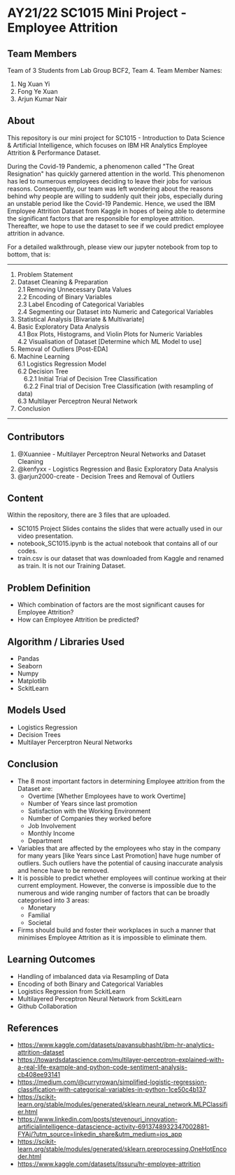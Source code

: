 # AY21/22 SC1015 Mini Project - Employee Attrition

## Team Members
Team of 3 Students from Lab Group BCF2, Team 4.
Team Member Names:
1. Ng Xuan Yi
2. Fong Ye Xuan
3. Arjun Kumar Nair

## About
This repository is our mini project for SC1015 - Introduction to Data Science & Artificial Intelligence, which focuses on IBM HR Analytics Employee Attrition & Performance Dataset.

During the Covid-19 Pandemic, a phenomenon called "The Great Resignation" has quickly garnered attention in the world. This phenomenon has led to numerous employees deciding to leave their jobs for various reasons. Consequently, our team was left wondering about the reasons behind why people are willing to suddenly quit their jobs, especially during an unstable period like the Covid-19 Pandemic. Hence, we used the IBM Employee Attrition Dataset from Kaggle in hopes of being able to determine the significant factors that are responsible for employee attrition. Thereafter, we hope to use the dataset to see if we could predict employee attrition in advance.

For a detailed walkthrough, please view our jupyter notebook from top to bottom, that is:

---
1. Problem Statement  
2. Dataset Cleaning & Preparation  
  2.1 Removing Unnecessary Data Values  
  2.2 Encoding of Binary Variables  
  2.3 Label Encoding of Categorical Variables  
  2.4 Segmenting our Dataset into Numeric and Categorical Variables  
3. Statistical Analysis [Bivariate & Multivariate]  
4. Basic Exploratory Data Analysis  
  4.1 Box Plots, Histograms, and Violin Plots for Numeric Variables  
  4.2 Visualisation of Dataset [Determine which ML Model to use]  
5. Removal of Outliers [Post-EDA]  
6. Machine Learning  
  6.1 Logistics Regression Model  
  6.2 Decision Tree    
      &emsp;6.2.1 Initial Trial of Decision Tree Classification    
      &emsp;6.2.2 Final trial of Decision Tree Classification (with resampling of data)    
  6.3 Multilayer Perceptron Neural Network  
7. Conclusion  
---

## Contributors
1. @Xuanniee - Multilayer Perceptron Neural Networks and Dataset Cleaning
2. @kenfyxx - Logistics Regression and Basic Exploratory Data Analysis
3. @arjun2000-create - Decision Trees and Removal of Outliers

## Content
Within the repository, there are 3 files that are uploaded.
* SC1015 Project Slides contains the slides that were actually used in our video presentation.
* notebook_SC1015.ipynb is the actual notebook that contains all of our codes.
* train.csv is our dataset that was downloaded from Kaggle and renamed as train. It is not our Training Dataset.

## Problem Definition
* Which combination of factors are the most significant causes for Employee Attrition?
* How can Employee Attrition be predicted?

## Algorithm / Libraries Used
* Pandas
* Seaborn
* Numpy
* Matplotlib
* SckitLearn

## Models Used
* Logistics Regression
* Decision Trees
* Multilayer Percerptron Neural Networks

## Conclusion
* The 8 most important factors in determining Employee attrition from the Dataset are:
  * Overtime [Whether Employees have to work Overtime]  
  * Number of Years since last promotion  
  * Satisfaction with the Working Environment  
  * Number of Companies they worked before  
  * Job Involvement  
  * Monthly Income  
  * Department  
* Variables that are affected by the employees who stay in the company for many years [like Years since Last Promotion] have huge number of outliers. Such outliers have the potential of causing inaccurate analysis and hence have to be removed.
* It is possible to predict whether employees will continue working at their current employment. However, the converse is impossible due to the numerous and wide ranging number of factors that can be broadly categorised into 3 areas:
  * Monetary
  * Familial
  * Societal
* Firms should build and foster their workplaces in such a manner that minimises Employee Attrition as it is impossible to eliminate them.

## Learning Outcomes
* Handling of imbalanced data via Resampling of Data
* Encoding of both Binary and Categorical Variables
* Logistics Regression from SckitLearn
* Multilayered Perceptron Neural Network from SckitLearn
* Github Collaboration

## References
* https://www.kaggle.com/datasets/pavansubhasht/ibm-hr-analytics-attrition-dataset
* https://towardsdatascience.com/multilayer-perceptron-explained-with-a-real-life-example-and-python-code-sentiment-analysis-cb408ee93141
* https://medium.com/@curryrowan/simplified-logistic-regression-classification-with-categorical-variables-in-python-1ce50c4b137
* https://scikit-learn.org/stable/modules/generated/sklearn.neural_network.MLPClassifier.html
* https://www.linkedin.com/posts/stevenouri_innovation-artificialintelligence-datascience-activity-6913748932347002881-FYAj/?utm_source=linkedin_share&utm_medium=ios_app
* https://scikit-learn.org/stable/modules/generated/sklearn.preprocessing.OneHotEncoder.html
* https://www.kaggle.com/datasets/itssuru/hr-employee-attrition
